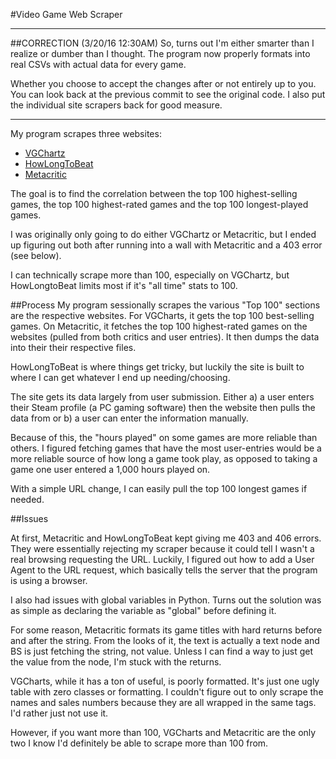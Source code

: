 #Video Game Web Scraper

* * *

##CORRECTION (3/20/16 12:30AM)
So, turns out I'm either smarter than I realize or dumber than I thought. The program now properly formats into real CSVs with actual data for every game.

Whether you choose to accept the changes after or not entirely up to you. You can look back at the previous commit to see the original code. I also put the individual site scrapers back for good measure.


* * *

My program scrapes three websites:

* [VGChartz][1]
* [HowLongToBeat][2]
* [Metacritic][3]

The goal is to find the correlation between the top 100 highest-selling games, the top 100 highest-rated games and the top 100 longest-played games.

I was originally only going to do either VGChartz or Metacritic, but I ended up figuring out both after running into a wall with Metacritic and a 403 error (see below).

I can technically scrape more than 100, especially on VGChartz, but HowLongtoBeat limits most if it's "all time" stats to 100.

##Process 
My program sessionally scrapes the various "Top 100" sections are the respective websites. For VGCharts, it gets the top 100 best-selling games. On Metacritic, it fetches the top 100 highest-rated games on the websites (pulled from both critics and user entries). It then dumps the data into their their respective files.

HowLongToBeat is where things get tricky, but luckily the site is built to where I can get whatever I end up needing/choosing.

The site gets its data largely from user submission. Either a) a user enters their Steam profile (a PC gaming software) then the website then pulls the data from or b) a user can enter the information manually.

Because of this, the "hours played" on some games are more reliable than others. I figured fetching games that have the most user-entries would be a more reliable source of how long a game took play, as opposed to taking a game one user entered a 1,000 hours played on.

With a simple URL change, I can easily pull the top 100 longest games if needed.

##Issues

At first, Metacritic and HowLongToBeat kept giving me 403 and 406 errors. They were essentially rejecting my scraper because it could tell I wasn't a real browsing requesting the URL. Luckily, I figured out how to add a User Agent to the URL request, which basically tells the server that the program is using a browser.

I also had issues with global variables in Python. Turns out the solution was as simple as declaring the variable as "global" before defining it.

For some reason, Metacritic formats its game titles with hard returns before and after the string. From the looks of it, the text is actually a text node and BS is just fetching the string, not value. Unless I can find a way to just get the value from the node, I'm stuck with the returns. 

VGCharts, while it has a ton of useful, is poorly formatted. It's just one ugly table with zero classes or formatting. I couldn't figure out to only scrape the names and sales numbers because they are all wrapped in the same tags. I'd rather just not use it. 

However, if you want more than 100, VGCharts and Metacritic are the only two I know I'd definitely be able to scrape more than 100 from.


[1]:http://vgchartz.com
[2]:http://howlongtobeat.com
[3]:http://www.metacritic.com/game



